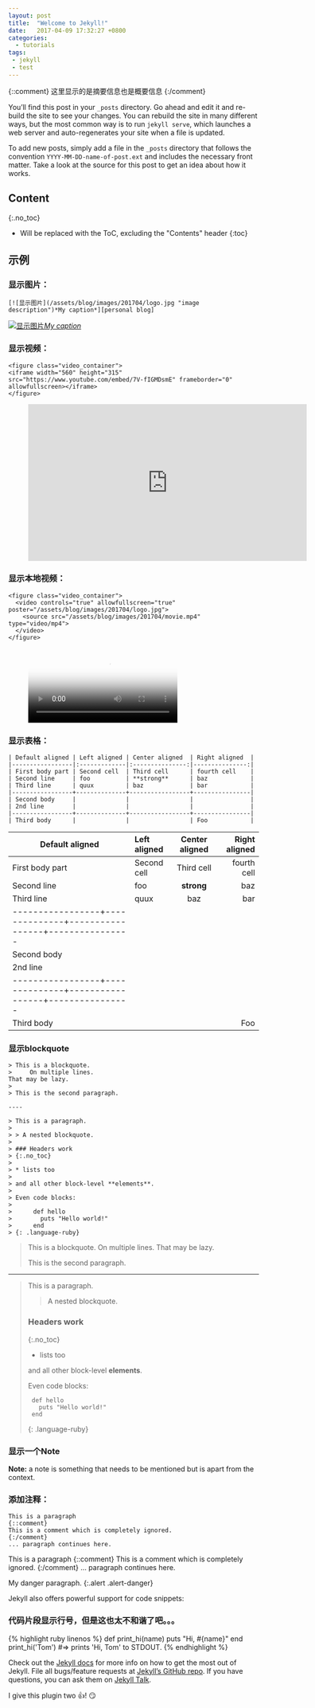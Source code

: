 ```yaml
---
layout: post
title:  "Welcome to Jekyll!"
date:   2017-04-09 17:32:27 +0800
categories:
  - tutorials
tags:
 - jekyll
 - test
---
```


{::comment}
这里显示的是摘要信息也是概要信息
{:/comment}

You’ll find this post in your `_posts` directory. Go ahead and edit it and re-build the site to see your changes. You can rebuild the site in many different ways, but the most common way is to run `jekyll serve`, which launches a web server and auto-regenerates your site when a file is updated.

To add new posts, simply add a file in the `_posts` directory that follows the convention `YYYY-MM-DD-name-of-post.ext` and includes the necessary front matter. Take a look at the source for this post to get an idea about how it works.

<!-- more -->


## Content
{:.no_toc}

* Will be replaced with the ToC, excluding the "Contents" header
{:toc}

## 示例
### 显示图片：  
```
[![显示图片](/assets/blog/images/201704/logo.jpg "image description")*My caption*][personal blog]
```
[![显示图片](/assets/blog/images/201704/logo.jpg "image description")*My caption*][personal blog]

### 显示视频：  
```
<figure class="video_container">
<iframe width="560" height="315" src="https://www.youtube.com/embed/7V-fIGMDsmE" frameborder="0" allowfullscreen></iframe>
</figure>
```
<figure class="video_container">
<iframe width="560" height="315" src="https://www.youtube.com/embed/7V-fIGMDsmE" frameborder="0" allowfullscreen></iframe>
</figure>

### 显示本地视频：  
```
<figure class="video_container">
  <video controls="true" allowfullscreen="true" poster="/assets/blog/images/201704/logo.jpg">
    <source src="/assets/blog/images/201704/movie.mp4" type="video/mp4">
  </video>
</figure>
```
<figure class="video_container">
  <video controls="true" allowfullscreen="true" poster="/assets/blog/images/201704/logo.jpg">
    <source src="/assets/blog/images/201704/movie.mp4" type="video/mp4">
  </video>
</figure>

### 显示表格：  
```
| Default aligned | Left aligned | Center aligned  | Right aligned  |
|-----------------|:-------------|:---------------:|---------------:|
| First body part | Second cell  | Third cell      | fourth cell    |
| Second line     | foo          | **strong**      | baz            |
| Third line      | quux         | baz             | bar            |
|-----------------+--------------+-----------------+----------------|
| Second body     |              |                 |                |
| 2nd line        |              |                 |                |
|-----------------+--------------+-----------------+----------------|
| Third body      |              |                 | Foo            |
```

| Default aligned | Left aligned | Center aligned  | Right aligned  |
|-----------------|:-------------|:---------------:|---------------:|
| First body part | Second cell  | Third cell      | fourth cell    |
| Second line     | foo          | **strong**      | baz            |
| Third line      | quux         | baz             | bar            |
|-----------------+--------------+-----------------+----------------|
| Second body     |              |                 |                |
| 2nd line        |              |                 |                |
|-----------------+--------------+-----------------+----------------|
| Third body      |              |                 | Foo            |

### 显示blockquote  
```
> This is a blockquote.
>     On multiple lines.
That may be lazy.
>
> This is the second paragraph.

----

> This is a paragraph.
>
> > A nested blockquote.
>
> ### Headers work
> {:.no_toc}
>
> * lists too
>
> and all other block-level **elements**.
>
> Even code blocks:
>
>      def hello
>        puts "Hello world!"
>      end
> {: .language-ruby}
```

> This is a blockquote.
>     On multiple lines.
That may be lazy.
>
> This is the second paragraph.

----

> This is a paragraph.
>
> > A nested blockquote.
>
> ### Headers work
> {:.no_toc}
>
> * lists too
>
> and all other block-level **elements**.
>
> Even code blocks:
>
>      def hello
>        puts "Hello world!"
>      end
> {: .language-ruby}

### 显示一个Note
**Note:** a note is something that needs to be mentioned but is apart from the context.


### 添加注释：  
```
This is a paragraph
{::comment}
This is a comment which is completely ignored.
{:/comment}
... paragraph continues here.
```
This is a paragraph
{::comment}
This is a comment which is completely ignored.
{:/comment}
... paragraph continues here.

My danger paragraph.
{:.alert .alert-danger}

Jekyll also offers powerful support for code snippets:
### 代码片段显示行号，但是这也太不和谐了吧。。。
{% highlight ruby linenos %}
def print_hi(name)
  puts "Hi, #{name}"
end
print_hi('Tom')
#=> prints 'Hi, Tom' to STDOUT.
{% endhighlight %}

Check out the [Jekyll docs][jekyll-docs] for more info on how to get the most out of Jekyll. File all bugs/feature requests at [Jekyll’s GitHub repo][jekyll-gh]. If you have questions, you can ask them on [Jekyll Talk][jekyll-talk].

[jekyll-docs]: https://jekyllrb.com/docs/home
[jekyll-gh]:   https://github.com/jekyll/jekyll
[jekyll-talk]: https://talk.jekyllrb.com/
[personal blog]: http://ljpww72729.github.com

I give this plugin two :+1:!  :smirk:
